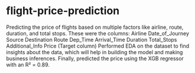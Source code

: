 # flight-price-prediction
Predicting the price of flights based on multiple factors like airline, route, duration, and total stops. These were the columns:
Airline
Date_of_Journey
Source
Destination
Route
Dep_Time
Arrival_Time
Duration
Total_Stops
Additional_Info
Price (Target column)
Performed EDA on the dataset to find insights about the data, which will help in building the model and making business inferences. 
Finally, predicted the price using the XGB regressor with an R² = 0.89.
